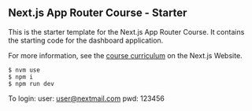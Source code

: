 ## Next.js App Router Course - Starter

This is the starter template for the Next.js App Router Course. It contains the starting code for the dashboard application.

For more information, see the [course curriculum](https://nextjs.org/learn) on the Next.js Website.

```
$ nvm use
$ npm i
$ npm run dev
```

To login:
user: user@nextmail.com
pwd: 123456